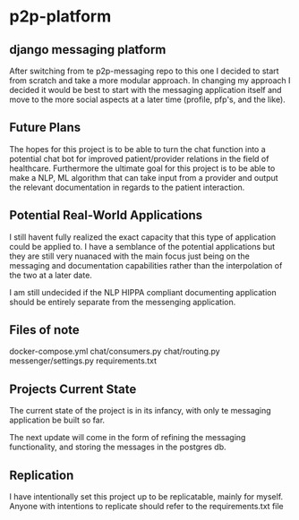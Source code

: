 # p2p-platform

## django messaging platform

After switching from te p2p-messaging repo to this one I decided to start from scratch and take a more modular approach.
In changing my approach I decided it would be best to start with the messaging application itself and move to the more
social aspects at a later time (profile, pfp's, and the like). 

## Future Plans 

The hopes for this project is to be able to turn the chat function into a potential chat bot for improved patient/provider
relations in the field of healthcare. Furthermore the ultimate goal for this project is to be able to make a NLP, ML algorithm 
that can take input from a provider and output the relevant documentation in regards to the patient interaction.

## Potential Real-World Applications
I still havent fully realized the exact capacity that this type of application could be applied to. 
I have a semblance of the potential applications but they are still very nuanaced with the main focus just being on the messaging and documentation 
capabilities rather than the interpolation of the two at a later date.

I am still undecided if the NLP HIPPA compliant documenting application should be entirely separate from the messenging application.

## Files of note

docker-compose.yml
chat/consumers.py
chat/routing.py
messenger/settings.py 
requirements.txt

## Projects Current State

The current state of the project is in its infancy, with only te messaging application be built so far. 

The next update will come in the form of refining the messaging functionality, and storing the messages in the postgres db.

## Replication 

I have intentionally set this project up to be replicatable, mainly for myself. 
Anyone with intentions to replicate should refer to the requirements.txt file

